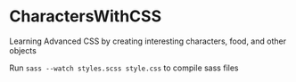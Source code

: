 # CharactersWithCSS
 Learning Advanced CSS by creating interesting characters, food, and other objects

 Run `sass --watch styles.scss style.css` to compile sass files
